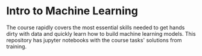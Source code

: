 # Intro to Machine Learning
The course rapidly covers the most essential skills needed to get hands dirty with data and quickly learn how to build machine learning models. This repository has jupyter notebooks with the course tasks' solutions from training.
